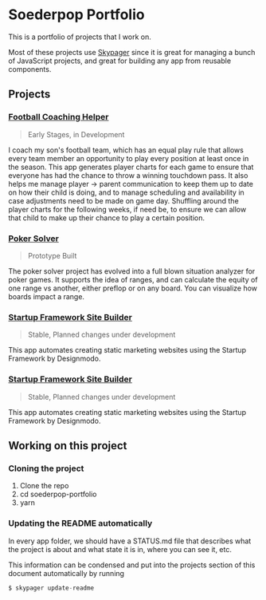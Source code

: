 # Soederpop Portfolio

This is a portfolio of projects that I work on.

Most of these projects use [Skypager](https://github.com/skypager/skypager) since it is great for managing a bunch of JavaScript projects,
and great for building any app from reusable components.

## Projects
### [Football Coaching Helper](apps/football-coaching)
> Early Stages, in Development

I coach my son's football team, which has an equal play rule that allows every team member an opportunity to play every position at least once in the season.
This app generates player charts for each game to ensure that everyone has had the chance to throw a winning touchdown pass.
It also helps me manage player -> parent communication to keep them up to date on how their child is doing, and to manage scheduling and availability in case
adjustments need to be made on game day. Shuffling around the player charts for the following weeks, if need be, to ensure we can allow that child to make up
their chance to play a certain position.
### [Poker Solver](apps/poker-solver)
> Prototype Built

The poker solver project has evolved into a full blown situation analyzer for poker games.
It supports the idea of ranges, and can calculate the equity of one range vs another, either preflop
or on any board. You can visualize how boards impact a range.
### [Startup Framework Site Builder](apps/skypager-composer)
> Stable, Planned changes under development

This app automates creating static marketing websites using the Startup Framework by Designmodo.
### [Startup Framework Site Builder](apps/startup-framework-react)
> Stable, Planned changes under development

This app automates creating static marketing websites using the Startup Framework by Designmodo.
## Working on this project

### Cloning the project

1. Clone the repo
2. cd soederpop-portfolio
3. yarn

### Updating the README automatically

In every app folder, we should have a STATUS.md file that describes what the project is about and what state it is in, where you can see it, etc.

This information can be condensed and put into the projects section of this document automatically by running

```javascript
$ skypager update-readme
```
